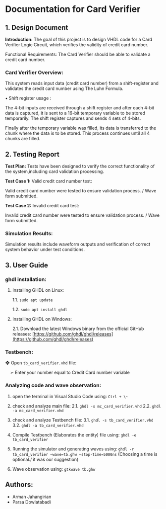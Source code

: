 # Documentation for Card Verifier

## 1. Design Document 

**Introduction:** The goal of this project is to design VHDL code for a Card Verifier Logic Circuit, which verifies the validity of credit card number. 

Functional Requirements: The Card Verifier should be able to validate a credit card number. 

### Card Verifier Overview: 

This system reads input data (credit card number) from a shift-register and validates the credit card number using The Luhn Formula. 

• Shift register usage :

The 4-bit inputs are received through a shift register and after each 4-bit data is captured, it is sent to a 16-bit temporary variable to be stored temporarily. The shift register captures and sends 4 sets of 4-bits. 

Finally after the temporary variable was filled, its data is transferred to the chunk where the data is to be stored. This process continues until all 4 chunks are filled. 

## 2. Testing Report 

**Test Plan:** Tests have been designed to verify the correct functionality of the system,including card validation processing. 

**Test Case 1:** Valid credit card number test: 

Valid credit card number were tested to ensure validation process. / Wave form submitted. 

**Test Case 2:** Invalid credit card test: 

Invalid credit card number were tested to ensure validation process. / Wave form submitted. 

### Simulation Results: 

Simulation results include waveform outputs and verification of correct system behavior under test conditions. 

## 3. User Guide 

### ghdl installation: 

1. Installing GHDL on Linux: 

    1.1. ```sudo apt update```

    1.2. ```sudo apt install ghdl```

2. Installing GHDL on Windows:

    2.1. Download the latest Windows binary from the official GitHub releases: [https://github.com/ghdl/ghdl/releases](https://github.com/ghdl/ghdl/releases)


 

### Testbench: 

❖ Open ```tb_card_verifier.vhd``` file:

&nbsp;&nbsp;&nbsp;&nbsp;➢ Enter your number equal to Credit Card number variable 

### Analyzing code and wave observation:

1. open the terminal in Visual Studio Code using: ```Ctrl + \~```

2. check and analyze main file: 
    2.1. ```ghdl -s mc_card_verifier.vhd```
    2.2. ```ghdl -a mc_card_verifier.vhd```

3. check and analyze Testbench file: 
    3.1. ```ghdl -s tb_card_verifier.vhd```
    3.2. ```ghdl -a tb_card_verifier.vhd```

4. Compile Testbench (Elaborates the entity) file using: ```ghdl -e tb_card_verifier``` 

5. Running the simulator and generating waves using:
```ghdl -r tb_card_verifier –wave=tb.ghw –stop-time=5000ns``` (Choosing a time is optional./ it was our suggestion) 

6. Wave observation using: ```gtkwave tb.ghw```

## Authors:

- Arman Jahangirian
- Parsa Dowlatabadi
